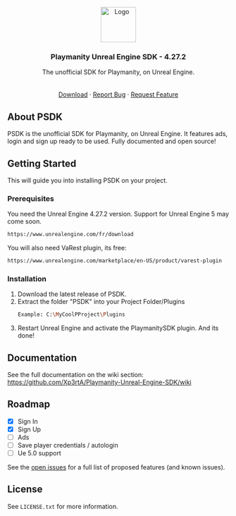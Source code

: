 <!-- PROJECT LOGO -->
<br />
<div align="center">
  <a href="#">
    <img src="https://avatars.githubusercontent.com/u/96354791?s=200&v=4" alt="Logo" width="80" height="80">
  </a>

  <h3 align="center">Playmanity Unreal Engine SDK - 4.27.2</h3>

  <p align="center">
    The unofficial SDK for Playmanity, on Unreal Engine.
    <br />
    <br />
    <br />
    <a href="https://github.com/Xp3rtA/Playmanity-Unreal-Engine-SDK/releases/latest">Download</a>
    ·
    <a href="https://github.com/Xp3rtA/Playmanity-Unreal-Engine-SDK/issues">Report Bug</a>
    ·
    <a href="https://github.com/Xp3rtA/Playmanity-Unreal-Engine-SDK/issues">Request Feature</a>
  </p>
</div>

## About PSDK

PSDK is the unofficial SDK for Playmanity, on Unreal Engine. It features ads, login and sign up ready to be used. Fully documented and open source!

<!-- GETTING STARTED -->
## Getting Started

This will guide you into installing PSDK on your project.

### Prerequisites

You need the Unreal Engine 4.27.2 version. Support for Unreal Engine 5 may come soon.
  ```sh
  https://www.unrealengine.com/fr/download
  ```
You will also need VaRest plugin, its free:
  ```sh
  https://www.unrealengine.com/marketplace/en-US/product/varest-plugin
  ```

### Installation

1. Download the latest release of PSDK.
2. Extract the folder "PSDK" into your Project Folder/Plugins
   ```sh
   Example: C:\MyCoolPProject\Plugins
   ```
3. Restart Unreal Engine and activate the PlaymanitySDK plugin. And its done!

## Documentation

See the full documentation on the wiki section: https://github.com/Xp3rtA/Playmanity-Unreal-Engine-SDK/wiki

<!-- ROADMAP -->
## Roadmap

- [x] Sign In
- [x] Sign Up
- [ ] Ads
- [ ] Save player credentials / autologin
- [ ] Ue 5.0 support

See the [open issues](https://github.com/Xp3rtA/Playmanity-Unreal-Engine-SDK/issues) for a full list of proposed features (and known issues).

<!-- LICENSE -->
## License

See `LICENSE.txt` for more information.
